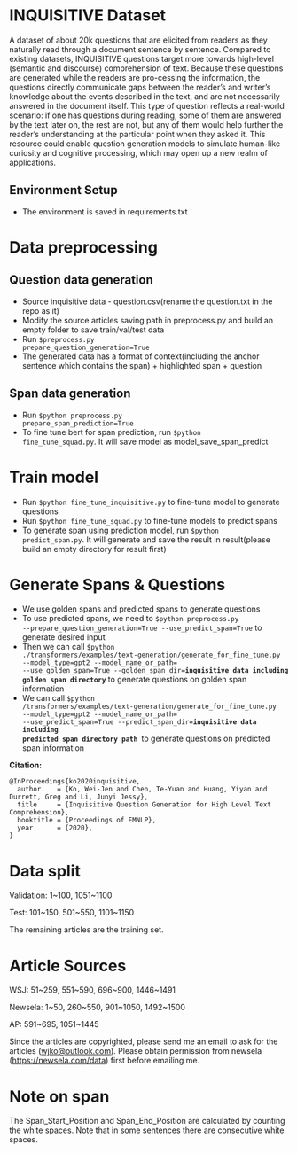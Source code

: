 # INQUISITIVE Dataset 
A dataset of about 20k questions that are elicited from readers as they naturally read through a document sentence by sentence.  Compared to existing datasets, INQUISITIVE questions target more towards high-level (semantic and discourse) comprehension of text. Because these questions are generated while the readers are pro-cessing the information, the questions directly communicate gaps between the reader’s and writer’s knowledge about the events described in the text, and are not necessarily answered in the document itself. This type of question reflects a real-world scenario: if one has questions during reading, some of them are answered by the text later on, the rest are not, but any of them would help further the reader’s understanding at the  particular point when they asked it.  This resource could enable question generation models to simulate human-like curiosity and cognitive processing, which may open up a new realm of applications. 

## Environment Setup
- The environment is saved in requirements.txt 
# Data preprocessing
## Question data generation
- Source inquisitive data - question.csv(rename the question.txt in the repo as it)
- Modify the source articles saving path in preprocess.py and build an empty folder to save train/val/test data
- Run <code>$preprocess.py prepare_question_generation=True</code>
- The generated data has a format of context(including the anchor sentence which contains the span) + highlighted span + question

## Span data generation
- Run <code>$python preprocess.py prepare_span_prediction=True</code>
- To fine tune bert for span prediction, run <code>$python fine_tune_squad.py</code>. It will save model as model_save_span_predict

# Train model
- Run <code>$python fine_tune_inquisitive.py</code> to fine-tune model to generate questions
- Run <code>$python fine_tune_squad.py</code> to fine-tune models to predict spans
- To generate span using prediction model, run <code>$python predict_span.py</code>. It will generate and save the result in result(please build an empty directory for result first)

# Generate Spans & Questions
- We use golden spans and predicted spans to generate questions
- To use predicted spans, we need to <code>$python preprocess.py --prepare_question_generation=True --use_predict_span=True</code> to generate desired input
- Then we can call <code>$python ./transformers/examples/text-generation/generate_for_fine_tune.py --model_type=gpt2 --model_name_or_path=<model path> --use_golden_span=True --golden_span_dir=<b>inquisitive data including golden span directory</b></code> to generate questions on golden span information
- We can call <code>$python /transformers/examples/text-generation/generate_for_fine_tune.py --model_type=gpt2 --model_name_or_path=<model path> --use_predict_span=True --predict_span_dir=<b>inquisitive data including predicted span directory path </b></code>to generate questions on predicted span information

**Citation:**
```
@InProceedings{ko2020inquisitive,
  author    = {Ko, Wei-Jen and Chen, Te-Yuan and Huang, Yiyan and Durrett, Greg and Li, Junyi Jessy},
  title     = {Inquisitive Question Generation for High Level Text Comprehension},
  booktitle = {Proceedings of EMNLP},
  year      = {2020},
}
```


# Data split
Validation: 1\~100, 1051\~1100

Test: 101\~150, 501\~550, 1101\~1150

The remaining articles are the training set.

# Article Sources
WSJ: 51\~259, 551\~590, 696\~900, 1446\~1491

Newsela: 1\~50, 260\~550, 901\~1050, 1492\~1500

AP: 591\~695, 1051\~1445

Since the articles are copyrighted, please send me an email to ask for the articles (wjko@outlook.com). Please obtain permission from newsela (https://newsela.com/data) first before emailing me.


# Note on span
The Span_Start_Position	and Span_End_Position are calculated by counting the white spaces. Note that in some sentences there are consecutive white spaces.
